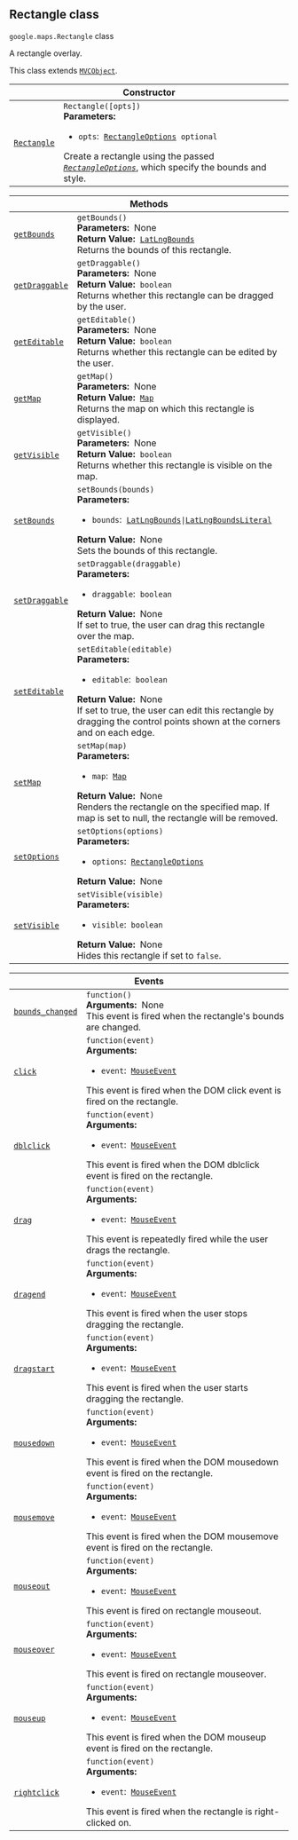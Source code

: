 
<h2 id="Rectangle">Rectangle class</h2>
<p>
<code><span itemprop="path">google.maps</span>.<span itemprop="name">Rectangle</span></code>
class
</p>
<p>A rectangle overlay.</p>
<p>This class extends
<code><a href="MVCObject.md">MVCObject</a></code>.
</p>
<div class="devsite-table-wrapper"><table class="constructors responsive" summary="class Rectangle - Constructor">
<thead>
<tr><th colspan="2" id="Rectangle.constructor">Constructor</th>
</tr></thead>
<tbody>
<tr>
<td><code><a class="secret-link" href="#Rectangle.constructor"><span>Rectangle</span></a></code></td>
<td><div><code>Rectangle([opts])</code></div>
<div class="desc"><strong>Parameters:</strong>&nbsp; <ul>
<li><code>opts</code>:&nbsp; <code><a href="RectangleOptions.md">RectangleOptions</a> <span class="optional-type-annotation">optional</span></code></li>
</ul></div>
<div class="desc">Create a rectangle using the passed <code><em><a href="RectangleOptions.md">RectangleOptions</a></em></code>, which specify the bounds and style.</div></td>
</tr>
</tbody>
</table></div>
<div class="devsite-table-wrapper"><table class="methods responsive" summary="class Rectangle - Methods">
<thead>
<tr><th colspan="2">Methods</th>
</tr></thead>
<tbody>
<tr id="Rectangle.getBounds">
<td itemprop="property"><code><a class="secret-link" href="#Rectangle.getBounds"><span>getBounds</span></a></code></td>
<td><div><code>getBounds()</code></div>
<div class="desc"><strong>Parameters:</strong>&nbsp; None</div>
<div class="desc"><strong>Return Value:</strong>&nbsp; <code><a href="LatLngBounds.md">LatLngBounds</a></code></div>
<div class="desc">Returns the bounds of this rectangle.</div></td>
</tr>
<tr id="Rectangle.getDraggable">
<td itemprop="property"><code><a class="secret-link" href="#Rectangle.getDraggable"><span>getDraggable</span></a></code></td>
<td><div><code>getDraggable()</code></div>
<div class="desc"><strong>Parameters:</strong>&nbsp; None</div>
<div class="desc"><strong>Return Value:</strong>&nbsp; <code>boolean</code></div>
<div class="desc">Returns whether this rectangle can be dragged by the user.</div></td>
</tr>
<tr id="Rectangle.getEditable">
<td itemprop="property"><code><a class="secret-link" href="#Rectangle.getEditable"><span>getEditable</span></a></code></td>
<td><div><code>getEditable()</code></div>
<div class="desc"><strong>Parameters:</strong>&nbsp; None</div>
<div class="desc"><strong>Return Value:</strong>&nbsp; <code>boolean</code></div>
<div class="desc">Returns whether this rectangle can be edited by the user.</div></td>
</tr>
<tr id="Rectangle.getMap">
<td itemprop="property"><code><a class="secret-link" href="#Rectangle.getMap"><span>getMap</span></a></code></td>
<td><div><code>getMap()</code></div>
<div class="desc"><strong>Parameters:</strong>&nbsp; None</div>
<div class="desc"><strong>Return Value:</strong>&nbsp; <code><a href="Map.md">Map</a></code></div>
<div class="desc">Returns the map on which this rectangle is displayed.</div></td>
</tr>
<tr id="Rectangle.getVisible">
<td itemprop="property"><code><a class="secret-link" href="#Rectangle.getVisible"><span>getVisible</span></a></code></td>
<td><div><code>getVisible()</code></div>
<div class="desc"><strong>Parameters:</strong>&nbsp; None</div>
<div class="desc"><strong>Return Value:</strong>&nbsp; <code>boolean</code></div>
<div class="desc">Returns whether this rectangle is visible on the map.</div></td>
</tr>
<tr id="Rectangle.setBounds">
<td itemprop="property"><code><a class="secret-link" href="#Rectangle.setBounds"><span>setBounds</span></a></code></td>
<td><div><code>setBounds(bounds)</code></div>
<div class="desc"><strong>Parameters:</strong>&nbsp; <ul>
<li><code>bounds</code>:&nbsp; <code><a href="LatLngBounds.md">LatLngBounds</a>|<a href="LatLngBoundsLiteral.md">LatLngBoundsLiteral</a></code></li>
</ul></div>
<div class="desc"><strong>Return Value:</strong>&nbsp; None</div>
<div class="desc">Sets the bounds of this rectangle.</div></td>
</tr>
<tr id="Rectangle.setDraggable">
<td itemprop="property"><code><a class="secret-link" href="#Rectangle.setDraggable"><span>setDraggable</span></a></code></td>
<td><div><code>setDraggable(draggable)</code></div>
<div class="desc"><strong>Parameters:</strong>&nbsp; <ul>
<li><code>draggable</code>:&nbsp; <code>boolean</code></li>
</ul></div>
<div class="desc"><strong>Return Value:</strong>&nbsp; None</div>
<div class="desc">If set to true, the user can drag this rectangle over the map.</div></td>
</tr>
<tr id="Rectangle.setEditable">
<td itemprop="property"><code><a class="secret-link" href="#Rectangle.setEditable"><span>setEditable</span></a></code></td>
<td><div><code>setEditable(editable)</code></div>
<div class="desc"><strong>Parameters:</strong>&nbsp; <ul>
<li><code>editable</code>:&nbsp; <code>boolean</code></li>
</ul></div>
<div class="desc"><strong>Return Value:</strong>&nbsp; None</div>
<div class="desc">If set to true, the user can edit this rectangle by dragging the control points shown at the corners and on each edge.</div></td>
</tr>
<tr id="Rectangle.setMap">
<td itemprop="property"><code><a class="secret-link" href="#Rectangle.setMap"><span>setMap</span></a></code></td>
<td><div><code>setMap(map)</code></div>
<div class="desc"><strong>Parameters:</strong>&nbsp; <ul>
<li><code>map</code>:&nbsp; <code><a href="Map.md">Map</a></code></li>
</ul></div>
<div class="desc"><strong>Return Value:</strong>&nbsp; None</div>
<div class="desc">Renders the rectangle on the specified map. If map is set to null, the rectangle will be removed.</div></td>
</tr>
<tr id="Rectangle.setOptions">
<td itemprop="property"><code><a class="secret-link" href="#Rectangle.setOptions"><span>setOptions</span></a></code></td>
<td><div><code>setOptions(options)</code></div>
<div class="desc"><strong>Parameters:</strong>&nbsp; <ul>
<li><code>options</code>:&nbsp; <code><a href="RectangleOptions.md">RectangleOptions</a></code></li>
</ul></div>
<div class="desc"><strong>Return Value:</strong>&nbsp; None</div>
<div class="desc"></div></td>
</tr>
<tr id="Rectangle.setVisible">
<td itemprop="property"><code><a class="secret-link" href="#Rectangle.setVisible"><span>setVisible</span></a></code></td>
<td><div><code>setVisible(visible)</code></div>
<div class="desc"><strong>Parameters:</strong>&nbsp; <ul>
<li><code>visible</code>:&nbsp; <code>boolean</code></li>
</ul></div>
<div class="desc"><strong>Return Value:</strong>&nbsp; None</div>
<div class="desc">Hides this rectangle if set to <code>false</code>.</div></td>
</tr>
</tbody>
</table></div>
<div class="devsite-table-wrapper"><table class="details responsive" summary="class Rectangle - Events">
<thead>
<tr><th colspan="2">Events</th>
</tr></thead>
<tbody>
<tr id="Rectangle.bounds_changed">
<td itemprop="property"><code><a class="secret-link" href="#Rectangle.bounds_changed"><span>bounds_changed</span></a></code></td>
<td><div><code>function()</code></div>
<div class="desc"><strong>Arguments:</strong>&nbsp; None</div>
<div class="desc">This event is fired when the rectangle's bounds are changed.</div></td>
</tr>
<tr id="Rectangle.click">
<td itemprop="property"><code><a class="secret-link" href="#Rectangle.click"><span>click</span></a></code></td>
<td><div><code>function(event)</code></div>
<div class="desc"><strong>Arguments:</strong>&nbsp; <ul>
<li><code>event</code>:&nbsp; <code><a href="MouseEvent.md">MouseEvent</a></code></li>
</ul></div>
<div class="desc">This event is fired when the DOM click event is fired on the rectangle.</div></td>
</tr>
<tr id="Rectangle.dblclick">
<td itemprop="property"><code><a class="secret-link" href="#Rectangle.dblclick"><span>dblclick</span></a></code></td>
<td><div><code>function(event)</code></div>
<div class="desc"><strong>Arguments:</strong>&nbsp; <ul>
<li><code>event</code>:&nbsp; <code><a href="MouseEvent.md">MouseEvent</a></code></li>
</ul></div>
<div class="desc">This event is fired when the DOM dblclick event is fired on the rectangle.</div></td>
</tr>
<tr id="Rectangle.drag">
<td itemprop="property"><code><a class="secret-link" href="#Rectangle.drag"><span>drag</span></a></code></td>
<td><div><code>function(event)</code></div>
<div class="desc"><strong>Arguments:</strong>&nbsp; <ul>
<li><code>event</code>:&nbsp; <code><a href="MouseEvent.md">MouseEvent</a></code></li>
</ul></div>
<div class="desc">This event is repeatedly fired while the user drags the rectangle.</div></td>
</tr>
<tr id="Rectangle.dragend">
<td itemprop="property"><code><a class="secret-link" href="#Rectangle.dragend"><span>dragend</span></a></code></td>
<td><div><code>function(event)</code></div>
<div class="desc"><strong>Arguments:</strong>&nbsp; <ul>
<li><code>event</code>:&nbsp; <code><a href="MouseEvent.md">MouseEvent</a></code></li>
</ul></div>
<div class="desc">This event is fired when the user stops dragging the rectangle.</div></td>
</tr>
<tr id="Rectangle.dragstart">
<td itemprop="property"><code><a class="secret-link" href="#Rectangle.dragstart"><span>dragstart</span></a></code></td>
<td><div><code>function(event)</code></div>
<div class="desc"><strong>Arguments:</strong>&nbsp; <ul>
<li><code>event</code>:&nbsp; <code><a href="MouseEvent.md">MouseEvent</a></code></li>
</ul></div>
<div class="desc">This event is fired when the user starts dragging the rectangle.</div></td>
</tr>
<tr id="Rectangle.mousedown">
<td itemprop="property"><code><a class="secret-link" href="#Rectangle.mousedown"><span>mousedown</span></a></code></td>
<td><div><code>function(event)</code></div>
<div class="desc"><strong>Arguments:</strong>&nbsp; <ul>
<li><code>event</code>:&nbsp; <code><a href="MouseEvent.md">MouseEvent</a></code></li>
</ul></div>
<div class="desc">This event is fired when the DOM mousedown event is fired on the rectangle.</div></td>
</tr>
<tr id="Rectangle.mousemove">
<td itemprop="property"><code><a class="secret-link" href="#Rectangle.mousemove"><span>mousemove</span></a></code></td>
<td><div><code>function(event)</code></div>
<div class="desc"><strong>Arguments:</strong>&nbsp; <ul>
<li><code>event</code>:&nbsp; <code><a href="MouseEvent.md">MouseEvent</a></code></li>
</ul></div>
<div class="desc">This event is fired when the DOM mousemove event is fired on the rectangle.</div></td>
</tr>
<tr id="Rectangle.mouseout">
<td itemprop="property"><code><a class="secret-link" href="#Rectangle.mouseout"><span>mouseout</span></a></code></td>
<td><div><code>function(event)</code></div>
<div class="desc"><strong>Arguments:</strong>&nbsp; <ul>
<li><code>event</code>:&nbsp; <code><a href="MouseEvent.md">MouseEvent</a></code></li>
</ul></div>
<div class="desc">This event is fired on rectangle mouseout.</div></td>
</tr>
<tr id="Rectangle.mouseover">
<td itemprop="property"><code><a class="secret-link" href="#Rectangle.mouseover"><span>mouseover</span></a></code></td>
<td><div><code>function(event)</code></div>
<div class="desc"><strong>Arguments:</strong>&nbsp; <ul>
<li><code>event</code>:&nbsp; <code><a href="MouseEvent.md">MouseEvent</a></code></li>
</ul></div>
<div class="desc">This event is fired on rectangle mouseover.</div></td>
</tr>
<tr id="Rectangle.mouseup">
<td itemprop="property"><code><a class="secret-link" href="#Rectangle.mouseup"><span>mouseup</span></a></code></td>
<td><div><code>function(event)</code></div>
<div class="desc"><strong>Arguments:</strong>&nbsp; <ul>
<li><code>event</code>:&nbsp; <code><a href="MouseEvent.md">MouseEvent</a></code></li>
</ul></div>
<div class="desc">This event is fired when the DOM mouseup event is fired on the rectangle.</div></td>
</tr>
<tr id="Rectangle.rightclick">
<td itemprop="property"><code><a class="secret-link" href="#Rectangle.rightclick"><span>rightclick</span></a></code></td>
<td><div><code>function(event)</code></div>
<div class="desc"><strong>Arguments:</strong>&nbsp; <ul>
<li><code>event</code>:&nbsp; <code><a href="MouseEvent.md">MouseEvent</a></code></li>
</ul></div>
<div class="desc">This event is fired when the rectangle is right-clicked on.</div></td>
</tr>
</tbody>
</table></div>
<script src="replace_links.js"></script>
